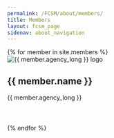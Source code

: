 ```yaml
---
permalink: /FCSM/about/members/
title: Members
layout: fcsm_page
sidenav: about_navigation
---
```

<div class="grid-row grid-gap">
{% for member in site.members %}
  <div class="tablet:grid-col-6 padding-y-2">
    <div class="grid-row border-base-lighter border-solid border-width-1px border-top-width-05 radius-lg shadow-4 font-sans-3xs" style="min-height: 160px">
      <div class="grid-col-4 display-flex flex-row flex-align-center padding-x-2">
        <img src="{{ site.baseurl }}/assets/img/agency_logos/{{ member.agency }}.png" alt="{{ member.agency_long }} logo">
      </div> 
      <div class="grid-col-8 padding-right-2">
        <h2>{{ member.name }}</h2>
        <p>{{ member.agency_long }}</p>
        <!--<a href="mailto:{{ member.email }}">{{ member.email }}</a>-->
      </div>
    </div>
  </div>
{% endfor %}
</div>